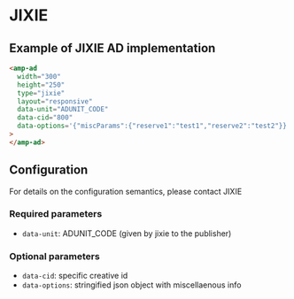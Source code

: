 <!---
Copyright 2021 The AMP HTML Authors. All Rights Reserved.

Licensed under the Apache License, Version 2.0 (the "License");
you may not use this file except in compliance with the License.
You may obtain a copy of the License at

      http://www.apache.org/licenses/LICENSE-2.0

Unless required by applicable law or agreed to in writing, software
distributed under the License is distributed on an "AS-IS" BASIS,
WITHOUT WARRANTIES OR CONDITIONS OF ANY KIND, either express or implied.
See the License for the specific language governing permissions and
limitations under the License.
-->

# JIXIE

## Example of JIXIE AD implementation

```html
<amp-ad
  width="300"
  height="250"
  type="jixie"
  layout="responsive"
  data-unit="ADUNIT_CODE"
  data-cid="800"
  data-options='{"miscParams":{"reserve1":"test1","reserve2":"test2"}}'
>
</amp-ad>
```

## Configuration

For details on the configuration semantics, please contact JIXIE

### Required parameters

-   `data-unit`: ADUNIT_CODE (given by jixie to the publisher)

### Optional parameters

-   `data-cid`: specific creative id
-   `data-options`: stringified json object with miscellaenous info
